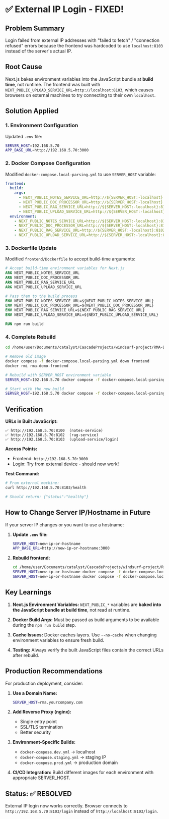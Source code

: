 # ✅ External IP Login - FIXED!

## Problem Summary
Login failed from external IP addresses with "failed to fetch" / "connection refused" errors because the frontend was hardcoded to use `localhost:8103` instead of the server's actual IP.

## Root Cause
Next.js bakes environment variables into the JavaScript bundle at **build time**, not runtime. The frontend was built with `NEXT_PUBLIC_UPLOAD_SERVICE_URL=http://localhost:8103`, which causes browsers on external machines to try connecting to their own `localhost`.

## Solution Applied

### 1. Environment Configuration
Updated `.env` file:
```bash
SERVER_HOST=192.168.5.70
APP_BASE_URL=http://192.168.5.70:3000
```

### 2. Docker Compose Configuration
Modified `docker-compose.local-parsing.yml` to use `SERVER_HOST` variable:
```yaml
frontend:
  build:
    args:
      - NEXT_PUBLIC_NOTES_SERVICE_URL=http://${SERVER_HOST:-localhost}:8100
      - NEXT_PUBLIC_DOC_PROCESSOR_URL=http://${SERVER_HOST:-localhost}:8101
      - NEXT_PUBLIC_RAG_SERVICE_URL=http://${SERVER_HOST:-localhost}:8102
      - NEXT_PUBLIC_UPLOAD_SERVICE_URL=http://${SERVER_HOST:-localhost}:8103
  environment:
    - NEXT_PUBLIC_NOTES_SERVICE_URL=http://${SERVER_HOST:-localhost}:8100
    - NEXT_PUBLIC_DOC_PROCESSOR_URL=http://${SERVER_HOST:-localhost}:8101
    - NEXT_PUBLIC_RAG_SERVICE_URL=http://${SERVER_HOST:-localhost}:8102
    - NEXT_PUBLIC_UPLOAD_SERVICE_URL=http://${SERVER_HOST:-localhost}:8103
```

### 3. Dockerfile Update
Modified `frontend/Dockerfile` to accept build-time arguments:
```dockerfile
# Accept build-time environment variables for Next.js
ARG NEXT_PUBLIC_NOTES_SERVICE_URL
ARG NEXT_PUBLIC_DOC_PROCESSOR_URL
ARG NEXT_PUBLIC_RAG_SERVICE_URL
ARG NEXT_PUBLIC_UPLOAD_SERVICE_URL

# Pass them to the build process
ENV NEXT_PUBLIC_NOTES_SERVICE_URL=${NEXT_PUBLIC_NOTES_SERVICE_URL}
ENV NEXT_PUBLIC_DOC_PROCESSOR_URL=${NEXT_PUBLIC_DOC_PROCESSOR_URL}
ENV NEXT_PUBLIC_RAG_SERVICE_URL=${NEXT_PUBLIC_RAG_SERVICE_URL}
ENV NEXT_PUBLIC_UPLOAD_SERVICE_URL=${NEXT_PUBLIC_UPLOAD_SERVICE_URL}

RUN npm run build
```

### 4. Complete Rebuild
```bash
cd /home/user/Documents/catalyst/CascadeProjects/windsurf-project/RMA-Demo

# Remove old image
docker compose -f docker-compose.local-parsing.yml down frontend
docker rmi rma-demo-frontend

# Rebuild with SERVER_HOST environment variable
SERVER_HOST=192.168.5.70 docker compose -f docker-compose.local-parsing.yml build --no-cache frontend

# Start with the new build
SERVER_HOST=192.168.5.70 docker compose -f docker-compose.local-parsing.yml up -d frontend
```

## Verification

**URLs in Built JavaScript:**
```
✅ http://192.168.5.70:8100  (notes-service)
✅ http://192.168.5.70:8102  (rag-service)
✅ http://192.168.5.70:8103  (upload-service/login)
```

**Access Points:**
- Frontend: `http://192.168.5.70:3000`
- Login: Try from external device - should now work!

**Test Command:**
```bash
# From external machine:
curl http://192.168.5.70:8103/health

# Should return: {"status":"healthy"}
```

## How to Change Server IP/Hostname in Future

If your server IP changes or you want to use a hostname:

1. **Update `.env` file:**
   ```bash
   SERVER_HOST=new-ip-or-hostname
   APP_BASE_URL=http://new-ip-or-hostname:3000
   ```

2. **Rebuild frontend:**
   ```bash
   cd /home/user/Documents/catalyst/CascadeProjects/windsurf-project/RMA-Demo
   SERVER_HOST=new-ip-or-hostname docker compose -f docker-compose.local-parsing.yml build --no-cache frontend
   SERVER_HOST=new-ip-or-hostname docker compose -f docker-compose.local-parsing.yml up -d frontend
   ```

## Key Learnings

1. **Next.js Environment Variables:** `NEXT_PUBLIC_*` variables are **baked into the JavaScript bundle at build time**, not read at runtime.

2. **Docker Build Args:** Must be passed as build arguments to be available during the `npm run build` step.

3. **Cache Issues:** Docker caches layers. Use `--no-cache` when changing environment variables to ensure fresh build.

4. **Testing:** Always verify the built JavaScript files contain the correct URLs after rebuild.

## Production Recommendations

For production deployment, consider:

1. **Use a Domain Name:**
   ```bash
   SERVER_HOST=rma.yourcompany.com
   ```

2. **Add Reverse Proxy (nginx):**
   - Single entry point
   - SSL/TLS termination
   - Better security

3. **Environment-Specific Builds:**
   - `docker-compose.dev.yml` → localhost
   - `docker-compose.staging.yml` → staging IP
   - `docker-compose.prod.yml` → production domain

4. **CI/CD Integration:**
   Build different images for each environment with appropriate SERVER_HOST.

## Status: ✅ RESOLVED

External IP login now works correctly. Browser connects to `http://192.168.5.70:8103/login` instead of `http://localhost:8103/login`.
